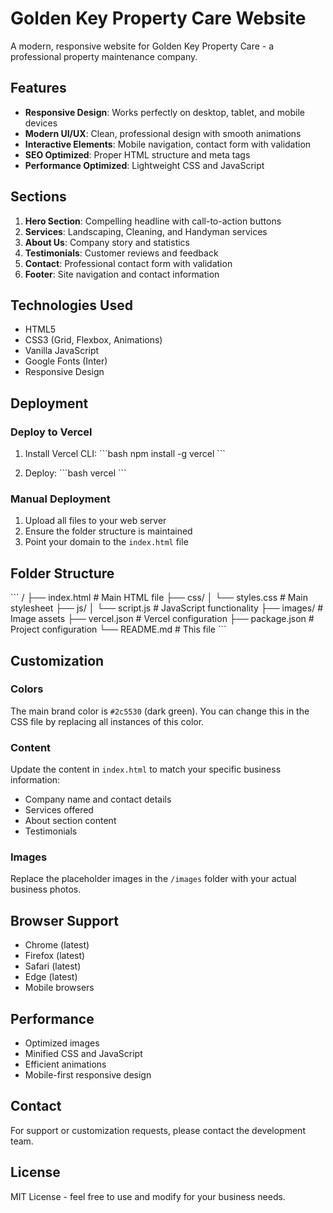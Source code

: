 # Golden Key Property Care Website

A modern, responsive website for Golden Key Property Care - a professional property maintenance company.

## Features

- **Responsive Design**: Works perfectly on desktop, tablet, and mobile devices
- **Modern UI/UX**: Clean, professional design with smooth animations
- **Interactive Elements**: Mobile navigation, contact form with validation
- **SEO Optimized**: Proper HTML structure and meta tags
- **Performance Optimized**: Lightweight CSS and JavaScript

## Sections

1. **Hero Section**: Compelling headline with call-to-action buttons
2. **Services**: Landscaping, Cleaning, and Handyman services
3. **About Us**: Company story and statistics
4. **Testimonials**: Customer reviews and feedback
5. **Contact**: Professional contact form with validation
6. **Footer**: Site navigation and contact information

## Technologies Used

- HTML5
- CSS3 (Grid, Flexbox, Animations)
- Vanilla JavaScript
- Google Fonts (Inter)
- Responsive Design

## Deployment

### Deploy to Vercel

1. Install Vercel CLI:
   \`\`\`bash
   npm install -g vercel
   \`\`\`

2. Deploy:
   \`\`\`bash
   vercel
   \`\`\`

### Manual Deployment

1. Upload all files to your web server
2. Ensure the folder structure is maintained
3. Point your domain to the `index.html` file

## Folder Structure

\`\`\`
/
├── index.html          # Main HTML file
├── css/
│   └── styles.css      # Main stylesheet
├── js/
│   └── script.js       # JavaScript functionality
├── images/             # Image assets
├── vercel.json         # Vercel configuration
├── package.json        # Project configuration
└── README.md          # This file
\`\`\`

## Customization

### Colors
The main brand color is `#2c5530` (dark green). You can change this in the CSS file by replacing all instances of this color.

### Content
Update the content in `index.html` to match your specific business information:
- Company name and contact details
- Services offered
- About section content
- Testimonials

### Images
Replace the placeholder images in the `/images` folder with your actual business photos.

## Browser Support

- Chrome (latest)
- Firefox (latest)
- Safari (latest)
- Edge (latest)
- Mobile browsers

## Performance

- Optimized images
- Minified CSS and JavaScript
- Efficient animations
- Mobile-first responsive design

## Contact

For support or customization requests, please contact the development team.

## License

MIT License - feel free to use and modify for your business needs.
